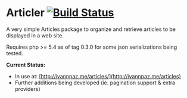 Articler [![Build Status](https://travis-ci.org/ivannpaz/Articler.png?branch=master)](https://travis-ci.org/ivannpaz/Articler)
========

A very simple Articles package to organize and retrieve articles to be displayed
in a web site.

Requires php >= 5.4 as of tag 0.3.0 for some json serializations being tested.

**Current Status:**

- In use at: [http://ivannpaz.me/articles/](http://ivannpaz.me/articles)
- Further additions being developed (ie. pagination support & extra providers)


